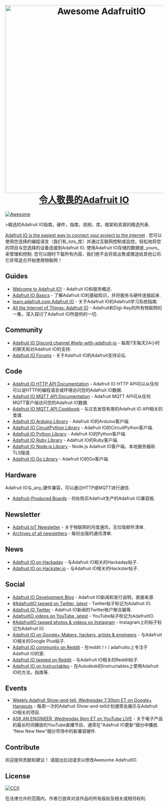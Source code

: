 <div class="github-widget" data-repo="adafruit/awesome-adafruitio"></div>

<h1 align="center">
  <a href="http://io.adafruit.com">
  <img width="600" src="https://raw.githubusercontent.com/adafruit/awesome-adafruitio/master/awesome_io.png" alt="Awesome AdafruitIO"><br>令人敬畏的Adafruit IO
</h1>

[![Awesome](https://awesome.re/badge.svg)](https://awesome.re)

&gt;精选的Adafruit IO指南，硬件，指南，视频，库，框架和资源的精选列表.

[Adafruit IO is the easiest way to connect your project to the internet](http://io.adafruit.com) .  您可以使用您选择的编程语言（我们有_lots_库）并通过互联网控制或监控，轻松地将您的项目与您选择的设备连接到Adafruit IO.  使用Adafruit IO存储的数据是_yours_来管理和控制.  您可以随时下载所有内容，我们绝不会将其出售或赠送给其他公司.  它非常适合开始使用物联网！




## Guides

- [Welcome to Adafruit IO!](https://learn.adafruit.com/welcome-to-adafruit-io) -  Adafruit IO和服务概述.
- [Adafruit IO Basics](https://learn.adafruit.com/series/adafruit-io-basics) - 了解Adafruit IO的基础知识，并将服务与硬件连接起来.
- [learn.adafruit.com Adafruit IO](https://learn.adafruit.com/category/adafruit-io) - 关于Adafruit IO的Adafruit学习系统指南.
- [All the Internet of Things: Adafruit IO](https://learn.adafruit.com/all-the-internet-of-things-episode-four-adafruit-io) -  Adafruit和Digi-Key的所有物联网的一集，深入探讨了Adafruit IO所提供的一切.

## Community

- [Adafruit IO Discord channel #help-with-adafruit-io](https://discord.gg/EAeBY6x) - 每周7天每天24小时的聊天和对Adafruit IO的支持.
- [Adafruit IO Forums](https://forums.adafruit.com/viewforum.php?f=56) - 关于Adafruit IO的Adafruit支持论坛.

## Code

- [Adafruit IO HTTP API Documentation](https://io.adafruit.com/api/docs/#adafruit-io-http-api) -  Adafruit IO HTTP API可以从任何可以说HTTP的编程语言或环境访问您的Adafruit IO数据.
- [Adafruit IO MQTT API Documentation](https://io.adafruit.com/api/docs/mqtt.html#adafruit-io-mqtt-api) -  Adafruit MQTT API可从任何MQTT客户端访问您的Adafruit IO数据.
- [Adafruit IO MQTT API Cookbook](https://io.adafruit.com/api/docs/cookbook.html#adafruit-io-api-cookbook) - 与过去发现有用的Adafruit IO API相关的食谱.
- [Adafruit IO Arduino Library](https://github.com/adafruit/Adafruit_IO_Arduino) -  Adafruit IO的Arduino客户端.
- [Adafruit IO CircuitPython Library](https://github.com/adafruit/Adafruit_CircuitPython_AdafruitIO) -  Adafruit IO的CircuitPython客户端.
- [Adafruit IO Python Library](https://github.com/adafruit/Adafruit_IO_Python) -  Adafruit IO的Python客户端.
- [Adafruit IO Ruby Library](https://github.com/adafruit/io-client-ruby) -  Adafruit IO的Ruby客户端.
- [Adafruit IO Node.js Library](https://github.com/adafruit/adafruit-io-node) -  Node.js Adafruit IO客户端，本地服务器和TLS隧道.
- [Adafruit IO Go Library](https://github.com/adafruit/io-client-go) -  Adafruit IO的Go客户端.

## Hardware

Adafruit IO与_any_硬件兼容，可以通过HTTP或MQTT进行通信.

- [Adafruit-Produced Boards](https://www.adafruit.com/iot) - 何处购买Adafruit生产的Adafruit IO兼容板.


## Newsletter

- [Adafruit IoT Newsletter](https://www.adafruitdaily.com/) - 关于物联网的月度通讯，无垃圾邮件清单.
- [Archives of all newsletters](https://blog.adafruit.com/tag/iot-monthly) - 每份出版的通讯清单.

## News

- [Adafruit IO on Hackaday](https://hackaday.com/tag/adafruit-io) - 与Adafruit IO相关的Hackaday帖子.
- [Adafruit IO on Hackster.io](https://blog.hackster.io/search?q=adafruit_io) - 与Adafruit IO相关的Hackster帖子.

## Social

- [Adafruit IO Development Blog](https://io.adafruit.com/blog) -  Adafruit IO新闻和发行说明，直接来源.
- [#AdafruitIO tagged on Twitter, latest](https://twitter.com/search?f=tweets&vertical=default&q=%23AdafruitIO&src=tyah) -  Twitter帖子标记为Adafruit IO.
- [Adafruit IO Twitter](https://twitter.com/adafruitio) -  Adafruit IO新闻的Twitter帐户聚合器等.
- [AdafruitIO videos on YouTube, latest](https://www.youtube.com/results?sp=CAI%253D&search_query=adafruitio) -  YouTube帖子标记为AdafruitIO.
- [#AdafruitIO tagged photos & videos on Instagram](https://www.instagram.com/explore/tags/adafruitio) -  Instagram上的帖子标记为Adafruit IO.
- [Adafruit IO on Google+ Makers, hackers, artists & engineers](https://plus.google.com/u/0/communities/112845006884148391862/stream/470b18f9-8f51-45c6-8057-91ad72c35279) - 与Adafruit IO相关的Google Plus帖子.
- [Adafruit IO community on Reddit](https://www.reddit.com/r/adafruitio) - 在reddit / r / adafruitio上专注于Adafruit IO的家.
- [Adafruit IO tagged on Reddit](https://www.reddit.com/search?q=adafruit%20io&t=year) - 与Adafruit IO相关的Reddit帖子.
- [Adafruit IO on Instructables](https://www.instructables.com/howto/circuitpython) - 在Autodesk的Instructables上使用Adafruit IO的方法，指南等.


## Events

- [Weekly Adafruit Show-and-tell, Wednesday 7:30pm ET on Google+ Hangouts](https://plus.google.com/+adafruit) - 每周一次的Adafruit Show-and-tell计划通常会展示与Adafruit IO相关的项目.
- [ASK AN ENGINEER, Wednesday 8pm ET on YouTube LIVE](https://www.youtube.com/adafruit/live)   - 关于电子产品的最长时间播放的YouTube直播节目，通常在“Adafruit IO更新”细分中播放.  “New New New”细分市场中的新兼容硬件.

## Contribute

 欢迎提供贡献和建议！  请提出拉动请求以修改Awesome AdafruitIO.

## License

[![CC0](http://mirrors.creativecommons.org/presskit/buttons/88x31/svg/cc-zero.svg)](https://creativecommons.org/publicdomain/zero/1.0/)

在法律允许的范围内，作者已放弃对该作品的所有版权及相关或相邻权利.
